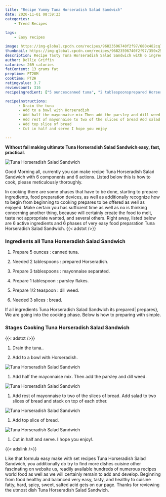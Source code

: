 ```yaml
---
title: "Recipe Yummy Tuna Horseradish Salad Sandwich"
date: 2020-11-01 08:59:23
categories:
    - Trend Recipes
    
tags:
    - Easy recipes

image: https://img-global.cpcdn.com/recipes/96823596740f2f97/680x482cq70/tuna-horseradish-salad-sandwich-recipe-main-photo.jpg
thumbnail: https://img-global.cpcdn.com/recipes/96823596740f2f97/350x250cq70/tuna-horseradish-salad-sandwich-recipe-main-photo.jpg
description: Recipe Tasty Tuna Horseradish Salad Sandwich with 6 ingredients and 6 stages of easy cooking.
author: Dollie Griffin
calories: 269 calories
fatContent: 13 grams fat
preptime: PT20M
cooktime: PT2H
ratingvalue: 3.7
reviewcount: 316
recipeingredient: ["5 ouncescanned tuna", "2 tablespoonsprepared Horseradish", "3 tablespoonsmayonnaise separated", "1 tablespoonparsley flakes", "1/2 teaspoondill weed", "3 slicesbread"]

recipeinstructions: 
      - Drain the tuna 
      - Add to a bowl with Horseradish 
      - Add half the mayonnaise mix Then add the parsley and dill weed 
      - Add rest of mayonnaise to two of the slices of bread Add salad to two slices of bread and stack on top of each other 
      - Add top slice of bread 
      - Cut in half and serve I hope you enjoy

---
```




**Without fail making ultimate Tuna Horseradish Salad Sandwich easy, fast, practical**. 


![Tuna Horseradish Salad Sandwich](https://img-global.cpcdn.com/recipes/96823596740f2f97/680x482cq70/tuna-horseradish-salad-sandwich-recipe-main-photo.jpg "Tuna Horseradish Salad Sandwich")




Good Morning all, currently you can make recipe Tuna Horseradish Salad Sandwich with 6 components and 6 actions. Listed below this is how to cook, please meticulously thoroughly.

In cooking there are some phases that have to be done, starting to prepare ingredients, food preparation devices, as well as additionally recognize how to begin from beginning to cooking prepares to be offered as well as enjoyed. Make certain you has sufficient time as well as no is thinking concerning another thing, because will certainly create the food to melt, taste not appropriate wanted, and several others. Right away, listed below are 6 active ingredients and 6 phases of very easy food preparation Tuna Horseradish Salad Sandwich.
{{< adstxt />}}

### Ingredients all Tuna Horseradish Salad Sandwich


1. Prepare 5 ounces : canned tuna.

1. Needed 2 tablespoons : prepared Horseradish.

1. Prepare 3 tablespoons : mayonnaise separated.

1. Prepare 1 tablespoon : parsley flakes.

1. Prepare 1/2 teaspoon : dill weed.

1. Needed 3 slices : bread.



If all ingredients Tuna Horseradish Salad Sandwich its prepared| prepares}, We are going into the cooking phase. Below is how to preparing with simple.

### Stages Cooking Tuna Horseradish Salad Sandwich

{{< adstxt />}}


1. Drain the tuna..



1. Add to a bowl with Horseradish.



![Tuna Horseradish Salad Sandwich](https://img-global.cpcdn.com/steps/9d6370ffe435c550/160x128cq70/tuna-horseradish-salad-sandwich-recipe-step-2-photo.jpg" "Tuna Horseradish Salad Sandwich")



1. Add half the mayonnaise mix. Then add the parsley and dill weed.



![Tuna Horseradish Salad Sandwich](https://img-global.cpcdn.com/steps/b2ea77db73011f3e/160x128cq70/tuna-horseradish-salad-sandwich-recipe-step-3-photo.jpg" "Tuna Horseradish Salad Sandwich")



1. Add rest of mayonnaise to two of the slices of bread. Add salad to two slices of bread and stack on top of each other.



![Tuna Horseradish Salad Sandwich](https://img-global.cpcdn.com/steps/2eb0a737d3306581/160x128cq70/tuna-horseradish-salad-sandwich-recipe-step-4-photo.jpg" "Tuna Horseradish Salad Sandwich")



1. Add top slice of bread.



![Tuna Horseradish Salad Sandwich](https://img-global.cpcdn.com/steps/ca1342f4dabf84ff/160x128cq70/tuna-horseradish-salad-sandwich-recipe-step-5-photo.jpg" "Tuna Horseradish Salad Sandwich")



1. Cut in half and serve. I hope you enjoy!.





{{< adslink />}}

Like that formula easy make with set recipes Tuna Horseradish Salad Sandwich, you additionally do try to find more dishes cuisine other fascinating on website us, readily available hundreds of numerous recipes world food as well as we will certainly remain to add and develop. Beginning from food healthy and balanced very easy, tasty, and healthy to cuisine fatty, hard, spicy, sweet, salted acid gets on our page. Thanks for reviewing the utmost dish Tuna Horseradish Salad Sandwich.
